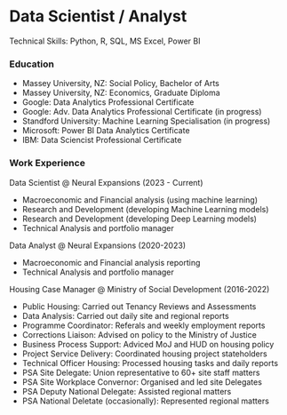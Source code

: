 # Data Scientist / Analyst
Technical Skills: Python, R, SQL, MS Excel, Power BI

### Education
- Massey University, NZ: Social Policy, Bachelor of Arts
- Massey University, NZ: Economics, Graduate Diploma
- Google: Data Analytics Professional Certificate
- Google: Adv. Data Analytics Professional Certificate (in progress)
- Standford University: Machine Learning Specialisation (in progress)
- Microsoft: Power BI Data Analytics Certificate
- IBM: Data Sciencist Professional Certificate

### Work Experience
Data Scientist @ Neural Expansions (2023 - Current)
- Macroeconomic and Financial analysis (using machine learning)
- Research and Development (developing Machine Learning models)
- Research and Development (developing Deep Learning models)
- Technical Analysis and portfolio manager
  
Data Analyst @ Neural Expansions (2020-2023)
- Macroeconomic and Financial analysis reporting
- Technical Analysis and portfolio manager
  
Housing Case Manager @ Ministry of Social Development (2016-2022)
- Public Housing: Carried out Tenancy Reviews and Assessments
- Data Analysis: Carried out daily site and regional reports
- Programme Coordinator: Referals and weekly employment reports
- Corrections Liaison: Advised on policy to the Ministry of Justice
- Business Process Support: Adviced MoJ and HUD on housing policy
- Project Service Delivery: Coordinated housing project stateholders
- Technical Officer Housing: Processed housing tasks and daily reports
- PSA Site Delegate: Union representative to 60+ site staff matters
- PSA Site Workplace Convernor: Organised and led site Delegates
- PSA Deputy National Delegate: Assisted regional matters
- PSA National Deletate (occasionally): Represented regional matters

